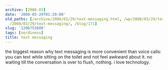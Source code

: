 ```yaml
---
archive: [2008-03]
date: '2008-03-29T01:20:00'
old_paths: [/archive/2008/03/29/text-messaging.html, /wp/2008/03/29/text-messaging/,
  /2008/03/29/text-messaging/, /blog/171]
slug: '1206753600'
tags: [nerdiness]
title: text messaging
---
```


the biggest reason why text messaging is more convenient than voice calls:
you can text while sitting on the toilet and not feel awkward about it. no
waiting till the conversation is over to flush, nothing. i love
technology.


